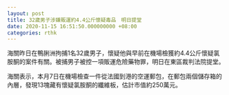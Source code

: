 ```yaml
---
layout: post
title: 32歲男子涉嫌販運約4.4公斤懷疑毒品　明日提堂
date: 2020-11-15 16:51:50.000000000 +08:00
categories: rthk
---
```


海關昨日在鴨脷洲拘捕1名32歲男子，懷疑他與早前在機場檢獲約4.4公斤懷疑氯胺酮的案件有關。被捕男子被控一項販運危險藥物罪，明日在東區裁判法院提堂。

海關表示，本月7日在機場檢查一件從法國到港的空運郵包，在郵包兩個儲存箱的內層，發現13塊藏有懷疑氯胺酮的纖維板，估計市值約250萬元。
